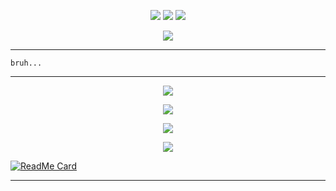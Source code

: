 <p align="center">
  <img src="https://img.shields.io/badge/-JavaScript-black?style=flat-square&logo=javascript" />
  <img src="https://img.shields.io/badge/-Node.js-black?style=flat-square&logo=Node.js" />
  <img src="https://img.shields.io/badge/-GitHub-black?style=flat-square&logo=github" /> <br>
</p>

<p align="center">
  <a href="https://github.com/viniciusgdr"><img src="https://cardivo.vercel.app/api?name=vinicius&description=Olá, eu sou o Vinicius&image=https://avatars.githubusercontent.com/u/79378773?s=64&v=4&usqp=CAU&usqp=CAU&backgroundColor=%23ecf0f1&github=Vinicius&pattern=leaf&colorPattern=%23eaeaea" /><a>
</p>

___

```
bruh...

```
___


<p align="center">
  <a href="https://github.com/viniciusgdr"><img src="https://github-readme-stats.vercel.app/api?username=Viniciusgdr&theme=tokyonight&show_icons=true" /></a>
</p>

<p align="center">
  <a href="https://github.com/viniciusgdr"><img src="https://github-readme-streak-stats.herokuapp.com?user=Viniciusgdr&theme=tokyonight&hide_border=false&properties=background&border=%239611C5FF" /><a>
</p>
  
<p align="center">
  <a href="https://github.com/viniciusgdr"><img src="https://github-readme-stats.vercel.app/api/top-langs?username=Viniciusgdr&theme=tokyonight&layout=compact" /></a>
</p>
  
<p align="center">
  <a href="https://github.com/viniciusgdr"><img src="https://github-profile-trophy.vercel.app/?username=Viniciusgdr&theme=radical&margin-w=20&no-bg=true&no-frame=false" /><a>
</p>
 
[![ReadMe Card](https://github-readme-stats.vercel.app/api/pin/?username=viniciusgdr&repo=Tiringa-BOT&theme=tokyonight)](https://github.com/viniciusgdr/selfbot)
___

    

